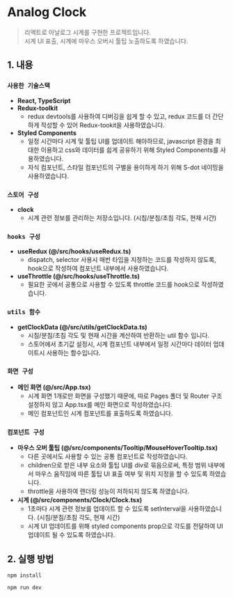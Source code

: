 # Analog Clock

> 리액트로 아날로그 시계를 구현한 프로젝트입니다.  
> 시계 UI 표출, 시계에 마우스 오버시 툴팁 노출하도록 하였습니다.

## 1. 내용

### `사용한 기술스택`

- **React, TypeScript**
- **Redux-toolkit**
  - redux devtools를 사용하여 디버깅을 쉽게 할 수 있고, redux 코드를 더 간단하게 작성할 수 있어 Redux-tookit을 사용하였습니다.
- **Styled Components**
  - 일정 시간마다 시계 및 툴팁 UI를 업데이트 해야하므로, javascript 환경을 최대한 이용하고 css와 데이터를 쉽게 공유하기 위해 Styled Components를 사용하였습니다.
  - 자식 컴포넌트, 스타일 컴포넌트의 구별을 용이하게 하기 위해 S-dot 네이밍을 사용하였습니다.

### `스토어 구성`

- **clock**
  - 시계 관련 정보를 관리하는 저장소입니다. (시침/분침/초침 각도, 현재 시간)

### `hooks 구성`

- **useRedux (@/src/hooks/useRedux.ts)**
  - dispatch, selector 사용시 매번 타입을 지정하는 코드를 작성하지 않도록, hook으로 작성하여 컴포넌트 내부에서 사용하였습니다.
- **useThrottle (@/src/hooks/useThrottle.ts)**
  - 필요한 곳에서 공통으로 사용할 수 있도록 throttle 코드를 hook으로 작성하였습니다.

### `utils 함수`

- **getClockData (@/src/utils/getClockData.ts)**
  - 시침/분침/초침 각도 및 현재 시간을 계산하여 반환하는 util 함수 입니다.
  - 스토어에서 초기값 설정시, 시계 컴포넌트 내부에서 일정 시간마다 데이터 업데이트시 사용하는 함수입니다.

### `화면 구성`

- **메인 화면 (@/src/App.tsx)**
  - 시계 화면 1개로만 화면을 구성했기 때문에, 따로 Pages 폴더 및 Router 구조 설정하지 않고 App.tsx를 메인 화면으로 작성하였습니다.
  - 메인 컴포넌트인 시계 컴포넌트를 표출하도록 하였습니다.

### `컴포넌트 구성`

- **마우스 오버 툴팁 (@/src/components/Tooltip/MouseHoverTooltip.tsx)**
  - 다른 곳에서도 사용할 수 있는 공통 컴포넌트로 작성하였습니다.
  - children으로 받은 내부 요소와 툴팁 UI를 div로 묶음으로써, 특정 범위 내부에서 마우스 움직임에 따른 툴팁 UI 표출 여부 및 위치 지정을 할 수 있도록 하였습니다.
  - throttle을 사용하여 렌더링 성능이 저하되지 않도록 하였습니다.
- **시계 (@/src/components/Clock/Clock.tsx)**
  - 1초마다 시계 관련 정보를 업데이트 할 수 있도록 setInterval을 사용하였습니다. (시침/분침/초침 각도, 현재 시간)
  - 시계 UI 업데이트를 위해 styled components prop으로 각도를 전달하여 UI 업데이트 될 수 있도록 하였습니다.

## 2. 실행 방법

```
npm install

npm run dev
```
